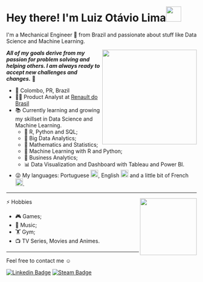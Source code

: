 # Hey there! I'm Luiz Otávio Lima<img src="https://media.giphy.com/media/J60klcdfVdpryi1u78/giphy.gif" width="40">


I'm a Mechanical Engineer 🔧 from Brazil and passionate about stuff like Data Science and Machine Learning.

<img align='right' src="https://media.giphy.com/media/h1QmJxwoCr19BtTkGt/giphy.gif" width="250">

***All of my goals derive from my passion for problem solving and helping others. I am always ready to accept new challenges and changes.*** 💪

- 📍 Colombo, PR, Brazil 
- 👨‍💻 Product Analyst at [Renault do Brasil](https://www.renault.com.br/grupo-renault.html)
- 📚 Currently learning and growing my skillset in Data Science and Machine Learning. 
  - 📘 R, Python and SQL;
  - 📙 Big Data Analytics;
  - 📓 Mathematics and Statistics;
  - 📗 Machine Learning with R and Python;
  - 📕 Business Analytics;
  - 📊 Data Visualization and Dashboard with Tableau and Power BI.
 - 😜 My languages: Portuguese <img src="https://emojipedia-us.s3.dualstack.us-west-1.amazonaws.com/thumbs/160/apple/271/flag-brazil_1f1e7-1f1f7.png" width="20">, English <img src="https://emojipedia-us.s3.dualstack.us-west-1.amazonaws.com/thumbs/160/apple/271/flag-united-states_1f1fa-1f1f8.png" width="20"> and a little bit of French <img src="https://emojipedia-us.s3.dualstack.us-west-1.amazonaws.com/thumbs/160/apple/271/flag-france_1f1eb-1f1f7.png" width="20">.

---
<img align='right' src=https://media.giphy.com/media/dWlLf9EAC8u5Nd0ku4/giphy.gif width = "150">

⚡ Hobbies
 - 🎮 Games;
 - 🎵 Music;
 - 🏋️ Gym;
 - 📺 TV Series, Movies and Animes.
---

Feel free to contact me ☺

[![Linkedin Badge](https://img.shields.io/badge/-Luiz%20Otávio%20Lima-0e76a8?style=flat-square&logo=Linkedin&logoColor=white&link=https://www.linkedin.com/in/luiz-ot%C3%A1vio-f-lima-59bb57131//)](https://www.linkedin.com/in/luiz-ot%C3%A1vio-f-lima-59bb57131/)
[![Steam Badge](https://img.shields.io/badge/-Lutafel-000?style=flat-square&logo=Steam&logoColor=white&link=https://steamcommunity.com/id/Lutafel/)](https://steamcommunity.com/id/Lutafel/)

